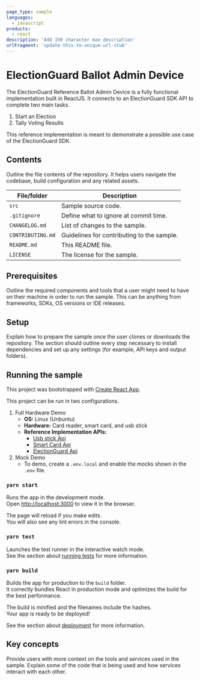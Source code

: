```yaml
---
page_type: sample
languages:
  - javascript
products:
  - react
description: 'Add 150 character max description'
urlFragment: 'update-this-to-unique-url-stub'
---
```


# ElectionGuard Ballot Admin Device

<!--
Guidelines on README format: https://review.docs.microsoft.com/help/onboard/admin/samples/concepts/readme-template?branch=master

Guidance on onboarding samples to docs.microsoft.com/samples: https://review.docs.microsoft.com/help/onboard/admin/samples/process/onboarding?branch=master

Taxonomies for products and languages: https://review.docs.microsoft.com/new-hope/information-architecture/metadata/taxonomies?branch=master
-->

The ElectionGuard Reference Ballot Admin Device is a fully functional
implementation built in ReactJS. It connects to an ElectionGuard SDK API to
complete two main tasks.

1. Start an Election
2. Tally Voting Results

This reference implementation is meant to demonstrate a possible use case of the
ElectionGuard SDK.

## Contents

Outline the file contents of the repository. It helps users navigate the
codebase, build configuration and any related assets.

| File/folder       | Description                                |
| ----------------- | ------------------------------------------ |
| `src`             | Sample source code.                        |
| `.gitignore`      | Define what to ignore at commit time.      |
| `CHANGELOG.md`    | List of changes to the sample.             |
| `CONTRIBUTING.md` | Guidelines for contributing to the sample. |
| `README.md`       | This README file.                          |
| `LICENSE`         | The license for the sample.                |

## Prerequisites

Outline the required components and tools that a user might need to have on
their machine in order to run the sample. This can be anything from frameworks,
SDKs, OS versions or IDE releases.

## Setup

Explain how to prepare the sample once the user clones or downloads the
repository. The section should outline every step necessary to install
dependencies and set up any settings (for example, API keys and output folders).

## Running the sample

This project was bootstrapped with
[Create React App](https://github.com/facebook/create-react-app).

This project can be run in two configurations.

1. Full Hardware Demo
   - **OS:** Linux (Unbuntu)
   - **Hardware:** Card reader, smart card, and usb stick
   - **Reference Implementation APIs:**
     - [Usb stick Api](https://github.com/InfernoRed/module-usbstick)
     - [Smart Card Api](https://github.com/InfernoRed/module-smartcards)
     - [ElectionGuard Api](https://github.com/microsoft/ElectionGuard-SDK-DotNetCore-Reference-Web-API)
2. Mock Demo
   - To demo, create a `.env.local` and enable the mocks shown in the `.env`
     file.

### `yarn start`

Runs the app in the development mode.<br /> Open
[http://localhost:3000](http://localhost:3000) to view it in the browser.

The page will reload if you make edits.<br /> You will also see any lint errors
in the console.

### `yarn test`

Launches the test runner in the interactive watch mode.<br /> See the section
about
[running tests](https://facebook.github.io/create-react-app/docs/running-tests)
for more information.

### `yarn build`

Builds the app for production to the `build` folder.<br /> It correctly bundles
React in production mode and optimizes the build for the best performance.

The build is minified and the filenames include the hashes.<br /> Your app is
ready to be deployed!

See the section about
[deployment](https://facebook.github.io/create-react-app/docs/deployment) for
more information.

## Key concepts

Provide users with more context on the tools and services used in the sample.
Explain some of the code that is being used and how services interact with each
other.
